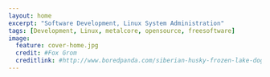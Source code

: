 ```yaml
---
layout: home
excerpt: "Software Development, Linux System Administration"
tags: [Development, Linux, metalcore, opensource, freesoftware]
image:
  feature: cover-home.jpg
  credit: #Fox Grom
  creditlink: #http://www.boredpanda.com/siberian-husky-frozen-lake-dog-photos-fox-grom/
---
```

